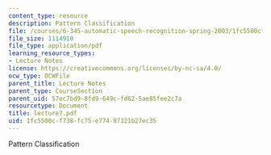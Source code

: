 ```yaml
---
content_type: resource
description: Pattern Classification
file: /courses/6-345-automatic-speech-recognition-spring-2003/1fc5500cf738fc75e77487321b27ec35_lecture7.pdf
file_size: 1114910
file_type: application/pdf
learning_resource_types:
- Lecture Notes
license: https://creativecommons.org/licenses/by-nc-sa/4.0/
ocw_type: OCWFile
parent_title: Lecture Notes
parent_type: CourseSection
parent_uid: 57ec7bd9-8fd9-649c-fd62-5ae85fee2c7a
resourcetype: Document
title: lecture7.pdf
uid: 1fc5500c-f738-fc75-e774-87321b27ec35
---
```

Pattern Classification